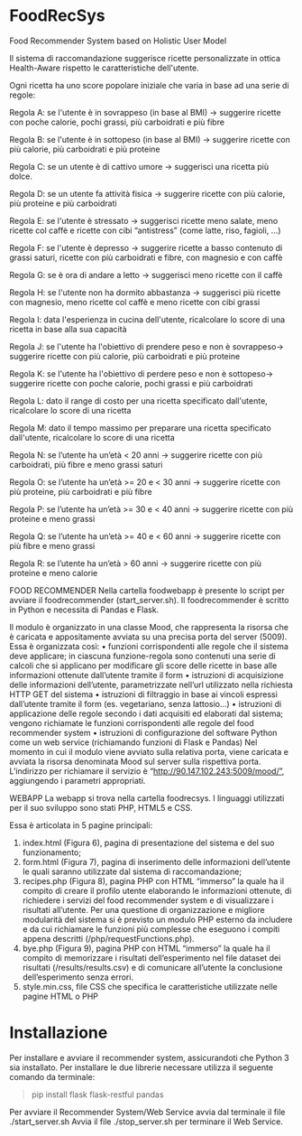 # FoodRecSys
Food Recommender System based on Holistic User Model

Il sistema di raccomandazione suggerisce ricette personalizzate in ottica Health-Aware rispetto le caratteristiche dell'utente.

Ogni ricetta ha uno score popolare iniziale che varia in base ad una serie di regole:

  Regola A: se l'utente è in sovrappeso (in base al BMI) → suggerire ricette con poche calorie, pochi grassi, più carboidrati e più fibre

  Regola B: se l'utente è in sottopeso (in base al BMI) → suggerire ricette con più calorie, più carboidrati e più proteine

  Regola C: se un utente è di cattivo umore → suggerisci una ricetta più dolce.

  Regola D: se un utente fa attività fisica → suggerire ricette con più calorie, più proteine e più carboidrati 

  Regola E: se l'utente è stressato → suggerisci ricette meno salate, meno ricette col caffè e ricette con cibi “antistress” (come latte, riso, fagioli, …)

  Regola F: se l'utente è depresso → suggerire ricette a basso contenuto di grassi saturi, ricette con più carboidrati e fibre, con magnesio e con caffè

  Regola G: se è ora di andare a letto → suggerisci meno ricette con il caffè 

  Regola H: se l'utente non ha dormito abbastanza → suggerisci più ricette con magnesio, meno ricette col caffè e meno ricette con cibi grassi

  Regola I: data l'esperienza in cucina dell'utente, ricalcolare lo score di una ricetta in base alla sua capacità

  Regola J: se l'utente ha l'obiettivo di prendere peso e non è sovrappeso→ suggerire ricette con più calorie, più carboidrati e più proteine

  Regola K: se l'utente ha l'obiettivo di perdere peso e non è sottopeso→ suggerire ricette con poche calorie, pochi grassi e più carboidrati

  Regola L: dato il range di costo per una ricetta specificato dall'utente, ricalcolare lo score di una ricetta

  Regola M: dato il tempo massimo per preparare una ricetta specificato dall'utente, ricalcolare lo score di una ricetta

  Regola N: se l’utente ha un’età < 20 anni → suggerire ricette con più carboidrati, più fibre e meno grassi saturi

  Regola O: se l’utente ha un’età >= 20 e < 30 anni → suggerire ricette con più proteine, più carboidrati e più fibre

  Regola P: se l’utente ha un’età >= 30 e < 40 anni → suggerire ricette con più proteine e meno grassi

  Regola Q: se l’utente ha un’età >= 40 e < 60 anni → suggerire ricette con più fibre e meno grassi

  Regola R: se l’utente ha un’età > 60 anni → suggerire ricette con più proteine e meno calorie 


FOOD RECOMMENDER
Nella cartella foodwebapp è presente lo script per avviare il foodrecommender (start_server.sh).
Il foodrecommender è scritto in Python e necessita di Pandas e Flask.

Il modulo è organizzato in una classe Mood, che rappresenta la risorsa che è caricata e appositamente avviata su una precisa porta del server (5009).
Essa è organizzata così:
  • funzioni corrispondenti alle regole che il sistema deve applicare; in ciascuna funzione-regola sono contenuti una serie di calcoli che si applicano per modificare gli score delle ricette in base alle informazioni ottenute dall’utente tramite il form
  • istruzioni di acquisizione delle informazioni dell’utente, parametrizzate nell’url utilizzato nella richiesta HTTP GET del sistema
  • istruzioni di filtraggio in base ai vincoli espressi dall’utente tramite il form (es. vegetariano, senza lattosio...)
  • istruzioni di applicazione delle regole secondo i dati acquisiti ed elaborati dal sistema; vengono richiamate le funzioni corrispondenti alle regole del food recommender system
  • istruzioni di configurazione del software Python come un web service (richiamando funzioni di Flask e Pandas)
Nel momento in cui il modulo viene avviato sulla relativa porta, viene caricata e avviata la risorsa denominata Mood sul server sulla rispettiva porta. L’indirizzo per richiamare il servizio è “http://90.147.102.243:5009/mood/”, aggiungendo i parametri appropriati.

WEBAPP
La webapp si trova nella cartella foodrecsys. I linguaggi utilizzati per il suo sviluppo sono stati PHP, HTML5 e CSS.

Essa è articolata in 5 pagine principali:
  1. index.html (Figura 6), pagina di presentazione del sistema e del suo funzionamento;
  2. form.html (Figura 7), pagina di inserimento delle informazioni dell’utente le quali saranno utilizzate dal sistema di raccomandazione;
  3. recipes.php (Figura 8), pagina PHP con HTML “immerso” la quale ha il compito di creare il profilo utente elaborando le informazioni ottenute, di richiedere i servizi del food recommender system e di visualizzare i risultati all’utente.
  Per una questione di organizzazione e migliore modularità del sistema si è previsto un modulo PHP esterno da includere e da cui richiamare le funzioni più complesse che eseguono i compiti appena descritti (/php/requestFunctions.php).
  4. bye.php (Figura 9), pagina PHP con HTML “immerso” la quale ha il compito di memorizzare i risultati dell’esperimento nel file dataset dei risultati (/results/results.csv) e di comunicare all’utente la conclusione dell’esperimento senza errori.
  5. style.min.css, file CSS che specifica le caratteristiche utilizzate nelle pagine HTML o PHP

# Installazione
Per installare e avviare il recommender system, assicurandoti che Python 3 sia installato. 
Per installare le due librerie necessare utilizza il seguente comando da terminale:
  > pip install flask flask-restful pandas
  
Per avviare il Recommender System/Web Service avvia dal terminale il file ./start_server.sh
Avvia il file ./stop_server.sh per terminare il Web Service.

